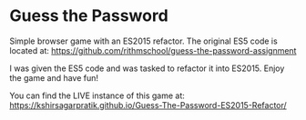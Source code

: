 # Guess the Password

Simple browser game with an ES2015 refactor. The original ES5 code is located at: https://github.com/rithmschool/guess-the-password-assignment

I was given the ES5 code and was tasked to refactor it into ES2015. Enjoy the game and have fun!

You can find the LIVE instance of this game at: https://kshirsagarpratik.github.io/Guess-The-Password-ES2015-Refactor/
